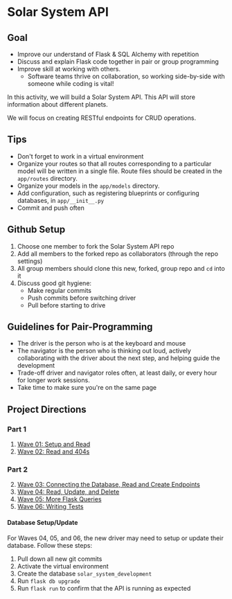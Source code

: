 # Solar System API

## Goal


* Improve our understand of Flask & SQL Alchemy with repetition
* Discuss and explain Flask code together in pair or group programming
* Improve skill at working with others. 
    * Software teams thrive on collaboration, so working side-by-side with someone while coding is vital!

In this activity, we will build a Solar System API. This API will store information about different planets.

We will focus on creating RESTful endpoints for CRUD operations.

## Tips

- Don't forget to work in a virtual environment
- Organize your routes so that all routes corresponding to a particular model will be written in a single file. Route files should be created in the `app/routes` directory.
- Organize your models in the `app/models` directory.
- Add configuration, such as registering blueprints or configuring databases, in `app/__init__.py`
- Commit and push often

## Github Setup

1. Choose one member to fork the Solar System API repo 
1. Add all members to the forked repo as collaborators (through the repo settings)
1. All group members should clone this new, forked, group repo and `cd` into it
1. Discuss good git hygiene: 
    * Make regular commits
    * Push commits before switching driver
    * Pull before starting to drive

## Guidelines for Pair-Programming

- The driver is the person who is at the keyboard and mouse
- The navigator is the person who is thinking out loud, actively collaborating with the driver about the next step, and helping guide the development
- Trade-off driver and navigator roles often, at least daily, or every hour for longer work sessions.
- Take time to make sure you're on the same page

## Project Directions

### Part 1
1. [Wave 01: Setup and Read](./project-directions/wave_01.md)
1. [Wave 02: Read and 404s](./project-directions/wave_02.md)


### Part 2
2. [Wave 03: Connecting the Database, Read and Create Endpoints](./project-directions/wave_03.md)
3. [Wave 04: Read, Update, and Delete](./project-directions/wave_04.md)
4. [Wave 05: More Flask Queries](./project-directions/wave_05.md)
5. [Wave 06: Writing Tests](./project-directions/wave_06.md)

#### Database Setup/Update
For Waves 04, 05, and 06, the new driver may need to setup or update their database. Follow these steps:

1. Pull down all new git commits
1. Activate the virtual environment
1. Create the database `solar_system_development`
1. Run `flask db upgrade`
1. Run `flask run` to confirm that the API is running as expected
